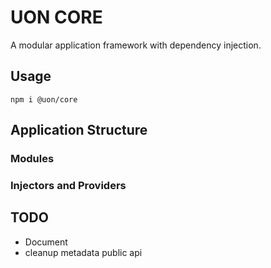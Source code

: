 # UON CORE

A modular application framework with dependency injection.

## Usage
```shell
npm i @uon/core
```


## Application Structure


### Modules


### Injectors and Providers



## TODO
- Document
- cleanup metadata public api
